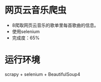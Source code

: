# 网页云音乐爬虫

 - 8爬取网页云音乐的歌单里每首歌曲的信息。
 - 使用selenium
 - 完成度：65%

# 运行环境
scrapy + selenium + BeautifulSoup4